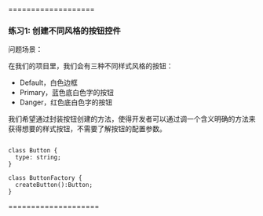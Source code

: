 
===================

### 练习1: 创建不同风格的按钮控件

问题场景：

在我们的项目里，我们会有三种不同样式风格的按钮：

 * Default，白色边框
 * Primary，蓝色底白色字的按钮
 * Danger，红色底白色字的按钮

 我们希望通过封装按钮创建的方法，使得开发者可以通过调一个含义明确的方法来获得想要的样式按钮，不需要了解按钮的配置参数。

```

class Button {
  type: string;
}

class ButtonFactory {
  createButton():Button;
}

```

====================
